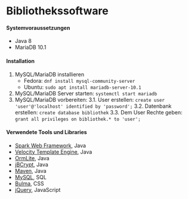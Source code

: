# Bibliothekssoftware

#### Systemvoraussetzungen

- Java 8
- MariaDB 10.1

#### Installation

1. MySQL/MariaDB installieren
   - Fedora: `dnf install mysql-community-server`
   - Ubuntu: `sudo apt install mariadb-server-10.1`
2. MySQL/MariaDB Server starten: `systemctl start mariadb`
3. MySQL/MariaDB vorbereiten:
   3.1. User erstellen: `create user 'user'@'localhost' identified by 'password';`
   3.2. Datenbank erstellen: `create database bibliothek`
   3.3. Dem User Rechte geben: `grant all privileges on bibliothek.* to 'user';`

#### Verwendete Tools und Libraries

- [Spark Web Framework](http://sparkjava.com/), Java
- [Velocity Template Engine](http://velocity.apache.org/engine/1.7/), Java
- [OrmLite](http://ormlite.com/), Java
- [jBCrypt](https://www.mindrot.org/projects/jBCrypt/), Java
- [Maven](https://maven.apache.org/), Java
- [MySQL](https://www.mysql.com/de/), SQL
- [Bulma](https://bulma.io/), CSS
- [jQuery](https://jquery.com/), JavaScript
